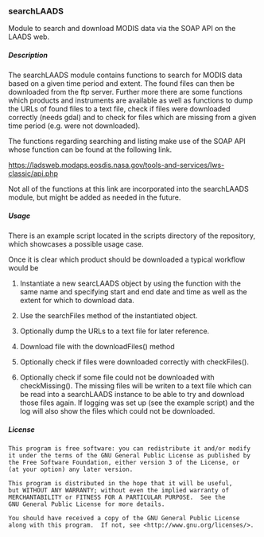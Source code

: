 ### searchLAADS

Module to search and download MODIS data via the SOAP API on the LAADS web.


##### Description

The searchLAADS module contains functions to search for MODIS data based on
a given time period and extent. The found files can then be downloaded from
the ftp server. Further more there are some functions which products and instruments
are available as well as functions to dump the URLs of found files to a text file,
check if files were downloaded correctly (needs gdal) and to check for files
which are missing from a given time period (e.g. were not downloaded).

The functions regarding searching and listing make use of the SOAP API whose
function can be found at the following link.

https://ladsweb.modaps.eosdis.nasa.gov/tools-and-services/lws-classic/api.php

Not all of the functions at this link are incorporated into the searchLAADS 
module, but might be added as needed in the future.


##### Usage

There is an example script located in the scripts directory of the repository,
which showcases a possible usage case.

Once it is clear which product should be downloaded a typical workflow would be

1. Instantiate a new searcLAADS object by using the function with the same name
   and specifying start and end date and time as well as the extent for which to
   download data.

2. Use the searchFiles method of the instantiated object.

3. Optionally dump the URLs to a text file for later reference.

4. Download file with the downloadFiles() method

5. Optionally check if files were downloaded correctly with checkFiles().

6. Optionally check if some file could not be downloaded with checkMissing().
   The missing files will be writen to a text file which can be read into a
   searchLAADS instance to be able to try and download those files again.
   If logging was set up (see the example script) and the log will also show
   the files which could not be downloaded.


##### License

    This program is free software: you can redistribute it and/or modify
    it under the terms of the GNU General Public License as published by
    the Free Software Foundation, either version 3 of the License, or
    (at your option) any later version.
    
    This program is distributed in the hope that it will be useful,
    but WITHOUT ANY WARRANTY; without even the implied warranty of
    MERCHANTABILITY or FITNESS FOR A PARTICULAR PURPOSE.  See the
    GNU General Public License for more details.
    
    You should have received a copy of the GNU General Public License
    along with this program.  If not, see <http://www.gnu.org/licenses/>.

